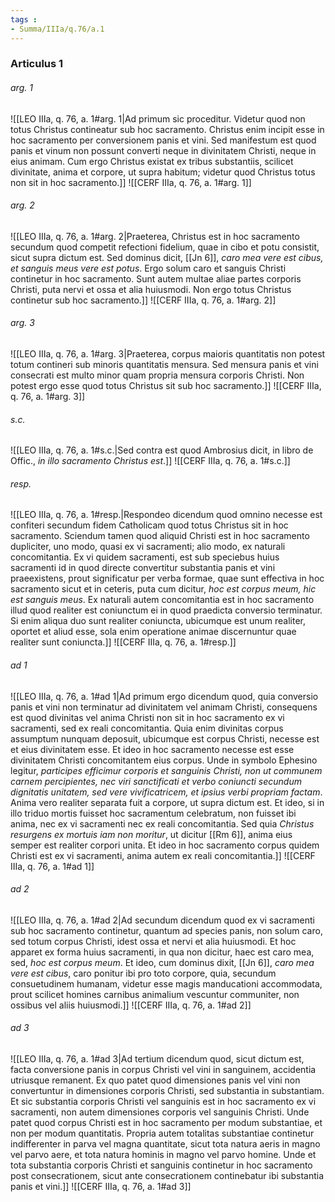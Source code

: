 ```yaml
---
tags : 
- Summa/IIIa/q.76/a.1
---
```


### Articulus 1

###### arg. 1
![[LEO IIIa, q. 76, a. 1#arg. 1|Ad primum sic proceditur. Videtur quod non totus Christus contineatur sub hoc sacramento. Christus enim incipit esse in hoc sacramento per conversionem panis et vini. Sed manifestum est quod panis et vinum non possunt converti neque in divinitatem Christi, neque in eius animam. Cum ergo Christus existat ex tribus substantiis, scilicet divinitate, anima et corpore, ut supra habitum; videtur quod Christus totus non sit in hoc sacramento.]]
![[CERF IIIa, q. 76, a. 1#arg. 1]]

###### arg. 2
![[LEO IIIa, q. 76, a. 1#arg. 2|Praeterea, Christus est in hoc sacramento secundum quod competit refectioni fidelium, quae in cibo et potu consistit, sicut supra dictum est. Sed dominus dicit, [[Jn 6]], *caro mea vere est cibus, et sanguis meus vere est potus*. Ergo solum caro et sanguis Christi continetur in hoc sacramento. Sunt autem multae aliae partes corporis Christi, puta nervi et ossa et alia huiusmodi. Non ergo totus Christus continetur sub hoc sacramento.]]
![[CERF IIIa, q. 76, a. 1#arg. 2]]

###### arg. 3
![[LEO IIIa, q. 76, a. 1#arg. 3|Praeterea, corpus maioris quantitatis non potest totum contineri sub minoris quantitatis mensura. Sed mensura panis et vini consecrati est multo minor quam propria mensura corporis Christi. Non potest ergo esse quod totus Christus sit sub hoc sacramento.]]
![[CERF IIIa, q. 76, a. 1#arg. 3]]

###### s.c.
![[LEO IIIa, q. 76, a. 1#s.c.|Sed contra est quod Ambrosius dicit, in libro de Offic., *in illo sacramento Christus est*.]]
![[CERF IIIa, q. 76, a. 1#s.c.]]

###### resp.
![[LEO IIIa, q. 76, a. 1#resp.|Respondeo dicendum quod omnino necesse est confiteri secundum fidem Catholicam quod totus Christus sit in hoc sacramento. Sciendum tamen quod aliquid Christi est in hoc sacramento dupliciter, uno modo, quasi ex vi sacramenti; alio modo, ex naturali concomitantia. Ex vi quidem sacramenti, est sub speciebus huius sacramenti id in quod directe convertitur substantia panis et vini praeexistens, prout significatur per verba formae, quae sunt effectiva in hoc sacramento sicut et in ceteris, puta cum dicitur, *hoc est corpus meum, hic est sanguis meus*. Ex naturali autem concomitantia est in hoc sacramento illud quod realiter est coniunctum ei in quod praedicta conversio terminatur. Si enim aliqua duo sunt realiter coniuncta, ubicumque est unum realiter, oportet et aliud esse, sola enim operatione animae discernuntur quae realiter sunt coniuncta.]]
![[CERF IIIa, q. 76, a. 1#resp.]]

###### ad 1
![[LEO IIIa, q. 76, a. 1#ad 1|Ad primum ergo dicendum quod, quia conversio panis et vini non terminatur ad divinitatem vel animam Christi, consequens est quod divinitas vel anima Christi non sit in hoc sacramento ex vi sacramenti, sed ex reali concomitantia. Quia enim divinitas corpus assumptum nunquam deposuit, ubicumque est corpus Christi, necesse est et eius divinitatem esse. Et ideo in hoc sacramento necesse est esse divinitatem Christi concomitantem eius corpus. Unde in symbolo Ephesino legitur, *participes efficimur corporis et sanguinis Christi, non ut communem carnem percipientes, nec viri sanctificati et verbo coniuncti secundum dignitatis unitatem, sed vere vivificatricem, et ipsius verbi propriam factam*. Anima vero realiter separata fuit a corpore, ut supra dictum est. Et ideo, si in illo triduo mortis fuisset hoc sacramentum celebratum, non fuisset ibi anima, nec ex vi sacramenti nec ex reali concomitantia. Sed quia *Christus resurgens ex mortuis iam non moritur*, ut dicitur [[Rm 6]], anima eius semper est realiter corpori unita. Et ideo in hoc sacramento corpus quidem Christi est ex vi sacramenti, anima autem ex reali concomitantia.]]
![[CERF IIIa, q. 76, a. 1#ad 1]]

###### ad 2
![[LEO IIIa, q. 76, a. 1#ad 2|Ad secundum dicendum quod ex vi sacramenti sub hoc sacramento continetur, quantum ad species panis, non solum caro, sed totum corpus Christi, idest ossa et nervi et alia huiusmodi. Et hoc apparet ex forma huius sacramenti, in qua non dicitur, haec est caro mea, sed, *hoc est corpus meum*. Et ideo, cum dominus dixit, [[Jn 6]], *caro mea vere est cibus*, caro ponitur ibi pro toto corpore, quia, secundum consuetudinem humanam, videtur esse magis manducationi accommodata, prout scilicet homines carnibus animalium vescuntur communiter, non ossibus vel aliis huiusmodi.]]
![[CERF IIIa, q. 76, a. 1#ad 2]]

###### ad 3
![[LEO IIIa, q. 76, a. 1#ad 3|Ad tertium dicendum quod, sicut dictum est, facta conversione panis in corpus Christi vel vini in sanguinem, accidentia utriusque remanent. Ex quo patet quod dimensiones panis vel vini non convertuntur in dimensiones corporis Christi, sed substantia in substantiam. Et sic substantia corporis Christi vel sanguinis est in hoc sacramento ex vi sacramenti, non autem dimensiones corporis vel sanguinis Christi. Unde patet quod corpus Christi est in hoc sacramento per modum substantiae, et non per modum quantitatis. Propria autem totalitas substantiae continetur indifferenter in parva vel magna quantitate, sicut tota natura aeris in magno vel parvo aere, et tota natura hominis in magno vel parvo homine. Unde et tota substantia corporis Christi et sanguinis continetur in hoc sacramento post consecrationem, sicut ante consecrationem continebatur ibi substantia panis et vini.]]
![[CERF IIIa, q. 76, a. 1#ad 3]]

